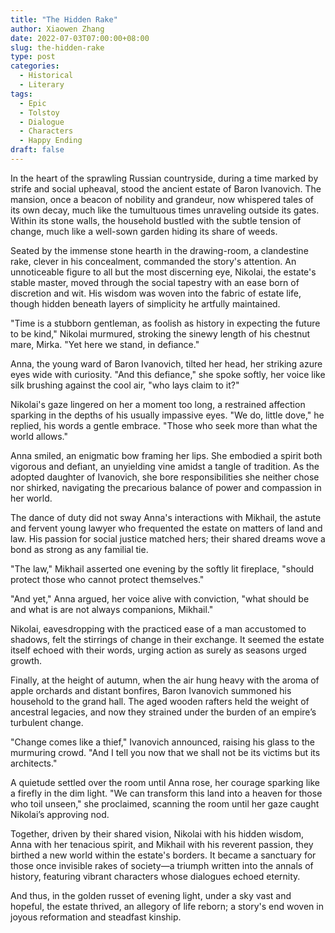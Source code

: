```yaml
---
title: "The Hidden Rake"
author: Xiaowen Zhang
date: 2022-07-03T07:00:00+08:00
slug: the-hidden-rake
type: post
categories:
  - Historical
  - Literary
tags:
  - Epic
  - Tolstoy
  - Dialogue
  - Characters
  - Happy Ending
draft: false
---
```


In the heart of the sprawling Russian countryside, during a time marked by strife and social upheaval, stood the ancient estate of Baron Ivanovich. The mansion, once a beacon of nobility and grandeur, now whispered tales of its own decay, much like the tumultuous times unraveling outside its gates. Within its stone walls, the household bustled with the subtle tension of change, much like a well-sown garden hiding its share of weeds.

Seated by the immense stone hearth in the drawing-room, a clandestine rake, clever in his concealment, commanded the story's attention. An unnoticeable figure to all but the most discerning eye, Nikolai, the estate's stable master, moved through the social tapestry with an ease born of discretion and wit. His wisdom was woven into the fabric of estate life, though hidden beneath layers of simplicity he artfully maintained.

"Time is a stubborn gentleman, as foolish as history in expecting the future to be kind," Nikolai murmured, stroking the sinewy length of his chestnut mare, Mirka. "Yet here we stand, in defiance."

Anna, the young ward of Baron Ivanovich, tilted her head, her striking azure eyes wide with curiosity. "And this defiance," she spoke softly, her voice like silk brushing against the cool air, "who lays claim to it?"

Nikolai's gaze lingered on her a moment too long, a restrained affection sparking in the depths of his usually impassive eyes. "We do, little dove," he replied, his words a gentle embrace. "Those who seek more than what the world allows."

Anna smiled, an enigmatic bow framing her lips. She embodied a spirit both vigorous and defiant, an unyielding vine amidst a tangle of tradition. As the adopted daughter of Ivanovich, she bore responsibilities she neither chose nor shirked, navigating the precarious balance of power and compassion in her world.

The dance of duty did not sway Anna's interactions with Mikhail, the astute and fervent young lawyer who frequented the estate on matters of land and law. His passion for social justice matched hers; their shared dreams wove a bond as strong as any familial tie.

"The law," Mikhail asserted one evening by the softly lit fireplace, "should protect those who cannot protect themselves."

"And yet," Anna argued, her voice alive with conviction, "what should be and what is are not always companions, Mikhail."

Nikolai, eavesdropping with the practiced ease of a man accustomed to shadows, felt the stirrings of change in their exchange. It seemed the estate itself echoed with their words, urging action as surely as seasons urged growth.

Finally, at the height of autumn, when the air hung heavy with the aroma of apple orchards and distant bonfires, Baron Ivanovich summoned his household to the grand hall. The aged wooden rafters held the weight of ancestral legacies, and now they strained under the burden of an empire’s turbulent change.

"Change comes like a thief," Ivanovich announced, raising his glass to the murmuring crowd. "And I tell you now that we shall not be its victims but its architects."

A quietude settled over the room until Anna rose, her courage sparking like a firefly in the dim light. "We can transform this land into a heaven for those who toil unseen," she proclaimed, scanning the room until her gaze caught Nikolai’s approving nod.

Together, driven by their shared vision, Nikolai with his hidden wisdom, Anna with her tenacious spirit, and Mikhail with his reverent passion, they birthed a new world within the estate's borders. It became a sanctuary for those once invisible rakes of society—a triumph written into the annals of history, featuring vibrant characters whose dialogues echoed eternity.

And thus, in the golden russet of evening light, under a sky vast and hopeful, the estate thrived, an allegory of life reborn; a story's end woven in joyous reformation and steadfast kinship.